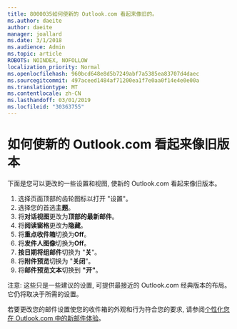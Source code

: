 ```yaml
---
title: 8000035如何使新的 Outlook.com 看起来像旧的。
ms.author: daeite
author: daeite
manager: joallard
ms.date: 3/1/2018
ms.audience: Admin
ms.topic: article
ROBOTS: NOINDEX, NOFOLLOW
localization_priority: Normal
ms.openlocfilehash: 960bcd648e8d5b7249abf7a5385ea83707d4daec
ms.sourcegitcommit: 497aceed1484af71200ea1f7e0aa0f14e4e0e00a
ms.translationtype: MT
ms.contentlocale: zh-CN
ms.lasthandoff: 03/01/2019
ms.locfileid: "30363755"
---
```

# <a name="how-to-make-the-new-outlookcom-look-like-the-old-version"></a>如何使新的 Outlook.com 看起来像旧版本

下面是您可以更改的一些设置和视图, 使新的 Outlook.com 看起来像旧版本。

1. 选择页面顶部的齿轮图标以打开 "设置"。
2. 选择您的首选**主题**。
3. 将**对话视图**更改为**顶部的最新邮件**。
4. 将**阅读窗格**更改为**隐藏**。
5. 将**重点收件箱**切换为**Off**。
6. 将**发件人图像**切换为**Off**。 
7. **按日期将组邮件**切换为 "**关**"。 
8. 将**附件预览**切换为 "**关闭**"。 
9. 将**邮件预览文本**切换到 **"开"**。

注意: 这些只是一些建议的设置, 可提供最接近的 Outlook.com 经典版本的布局。它仍将取决于所需的设置。

若要更改您的邮件设置使您的收件箱的外观和行为符合您的要求, 请参阅[个性化您在 Outlook.com 中的新邮件体验](https://support.office.com/article/b41c2ecb-f23c-42b3-b7f8-659646d5e58c)。
